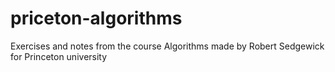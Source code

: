 # priceton-algorithms
Exercises and notes from the course Algorithms made by Robert Sedgewick for Princeton university
